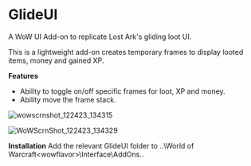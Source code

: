 # GlideUI
A WoW UI Add-on to replicate Lost Ark's gliding loot UI.

This is a lightweight add-on creates temporary frames to display looted items, money and gained XP. 

**Features**
- Ability to toggle on/off specific frames for loot, XP and money.
- Ability move the frame stack.

![wowscrnshot_122423_134315](https://github.com/oozgul/glideui/assets/3949085/1af90728-7a3e-4b1b-8477-8aceecab85f3)

![WoWScrnShot_122423_134329](https://github.com/oozgul/glideui/assets/3949085/e685ec18-a4d2-4bdb-9284-6664e50d5346)

**Installation**
Add the relevant GlideUI folder to ..\World of Warcraft\<wowflavor>\Interface\AddOns.. 
